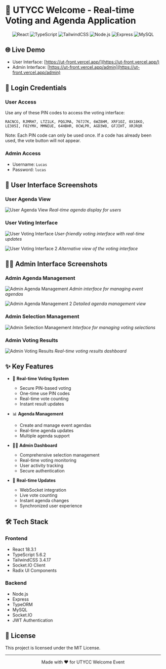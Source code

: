 # 🎉 UTYCC Welcome - Real-time Voting and Agenda Application

<div align="center">

![React](https://img.shields.io/badge/React-18.3.1-blue)
![TypeScript](https://img.shields.io/badge/TypeScript-5.6.2-blue)
![TailwindCSS](https://img.shields.io/badge/TailwindCSS-3.4.17-38B2AC)
![Node.js](https://img.shields.io/badge/Node.js-Latest-green)
![Express](https://img.shields.io/badge/Express-Latest-lightgrey)
![MySQL](https://img.shields.io/badge/MySQL-Latest-orange)

</div>

## 🌐 Live Demo

- User Interface: [https://ut-front.vercel.app/](https://ut-front.vercel.app/)
- Admin Interface: [https://ut-front.vercel.app/admin](https://ut-front.vercel.app/admin)

## 🔑 Login Credentials

### User Access
Use any of these PIN codes to access the voting interface:
```
RACNCG, RJMRH7, LTZ1LK, PQGJMA, 767J7K, 6WZ8HM, XRF1OZ, 0X18KO, LE305I, F02YMX, MMNEUE, 64HBHR, 0CWLPR, AGD3W8, GFJIHT, XRJRQR
```
Note: Each PIN code can only be used once. If a code has already been used, the vote button will not appear.

### Admin Access
- Username: `Lucas`
- Password: `lucas`

## 📱 User Interface Screenshots

### User Agenda View
![User Agenda View](photos/user-agenda.jpg)
*Real-time agenda display for users*

### User Voting Interface
![User Voting Interface](photos/user-voting.jpg)
*User-friendly voting interface with real-time updates*

![User Voting Interface 2](photos/user-voting2.jpg)
*Alternative view of the voting interface*

## 👨‍💼 Admin Interface Screenshots

### Admin Agenda Management
![Admin Agenda Management](photos/admin-agenda.jpg)
*Admin interface for managing event agendas*

![Admin Agenda Management 2](photos/admin-agenda2.jpg)
*Detailed agenda management view*

### Admin Selection Management
![Admin Selection Management](photos/admin-selection.jpg)
*Interface for managing voting selections*

### Admin Voting Results
![Admin Voting Results](photos/admin-votingresult.jpg)
*Real-time voting results dashboard*

## ✨ Key Features

- 🎯 **Real-time Voting System**
  - Secure PIN-based voting
  - One-time use PIN codes
  - Real-time vote counting
  - Instant result updates

- 📊 **Agenda Management**
  - Create and manage event agendas
  - Real-time agenda updates
  - Multiple agenda support

- 👨‍💼 **Admin Dashboard**
  - Comprehensive selection management
  - Real-time voting monitoring
  - User activity tracking
  - Secure authentication

- 🔄 **Real-time Updates**
  - WebSocket integration
  - Live vote counting
  - Instant agenda changes
  - Synchronized user experience

## 🛠️ Tech Stack

### Frontend
- React 18.3.1
- TypeScript 5.6.2
- TailwindCSS 3.4.17
- Socket.IO Client
- Radix UI Components

### Backend
- Node.js
- Express
- TypeORM
- MySQL
- Socket.IO
- JWT Authentication

## 📝 License

This project is licensed under the MIT License.

---

<div align="center">
Made with ❤️ for UTYCC Welcome Event
</div> 